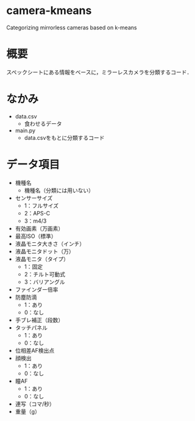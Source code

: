 # camera-kmeans
Categorizing mirrorless cameras based on k-means

# 概要
スペックシートにある情報をベースに，ミラーレスカメラを分類するコード．

# なかみ
- data.csv
    - 食わせるデータ
- main.py
    - data.csvをもとに分類するコード

# データ項目
- 機種名
    - 機種名（分類には用いない）
- センサーサイズ
    - 1：フルサイズ
    - 2：APS-C
    - 3：m4/3
- 有効画素（万画素）
- 最高ISO（標準）
- 液晶モニタ大きさ（インチ）
- 液晶モニタドット（万）
- 液晶モニタ（タイプ）
    - 1：固定
    - 2：チルト可動式
    - 3：バリアングル
- ファインダー倍率
- 防塵防滴
    - 1：あり
    - 0：なし
- 手ブレ補正（段数）
- タッチパネル
    - 1：あり
    - 0：なし
- 位相差AF検出点
- 顔検出
    - 1：あり
    - 0：なし
- 瞳AF
    - 1：あり
    - 0：なし
- 連写（コマ/秒）
- 重量（g）
